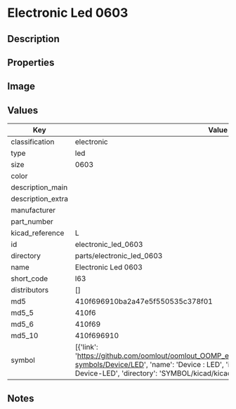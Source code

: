 # Electronic Led 0603

## Description

## Properties


## Image


## Values

| Key | Value |
| --- | --- |
| classification | electronic |
| type | led |
| size | 0603 |
| color |  |
| description_main |  |
| description_extra |  |
| manufacturer |  |
| part_number |  |
| kicad_reference | L |
| id | electronic_led_0603 |
| directory | parts/electronic_led_0603 |
| name | Electronic Led 0603 |
| short_code | l63 |
| distributors | [] |
| md5 | 410f696910ba2a47e5f550535c378f01 |
| md5_5 | 410f6 |
| md5_6 | 410f69 |
| md5_10 | 410f696910 |
| symbol | [{'link': 'https://github.com/oomlout/oomlout_OOMP_eda_V2/tree/main/SYMBOL/kicad/kicad-symbols/Device/LED', 'name': 'Device : LED', 'id': 'SYMBOL-kicad-kicad-symbols-Device-LED', 'directory': 'SYMBOL/kicad/kicad-symbols/Device/LED/'}] |

## Notes

